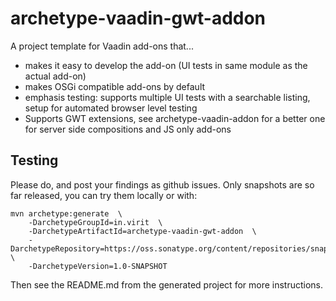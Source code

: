 # archetype-vaadin-gwt-addon

A project template for Vaadin add-ons that...

 * makes it easy to develop the add-on (UI tests in same module as the actual add-on)
 * makes OSGi compatible add-ons by default
 * emphasis testing: supports multiple UI tests with a searchable listing, setup for automated browser level testing
 * Supports GWT extensions, see archetype-vaadin-addon for a better one for server side compositions and JS only add-ons

## Testing

Please do, and post your findings as github issues. Only snapshots are so far released, you can try them locally or with:

    mvn archetype:generate  \
        -DarchetypeGroupId=in.virit  \
        -DarchetypeArtifactId=archetype-vaadin-gwt-addon  \
        -DarchetypeRepository=https://oss.sonatype.org/content/repositories/snapshots/  \
        -DarchetypeVersion=1.0-SNAPSHOT

Then see the README.md from the generated project for more instructions.
